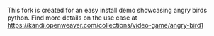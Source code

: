 This fork is created for an easy install demo showcasing angry birds python. Find more details on the use case at https://kandi.openweaver.com/collections/video-game/angry-bird1

